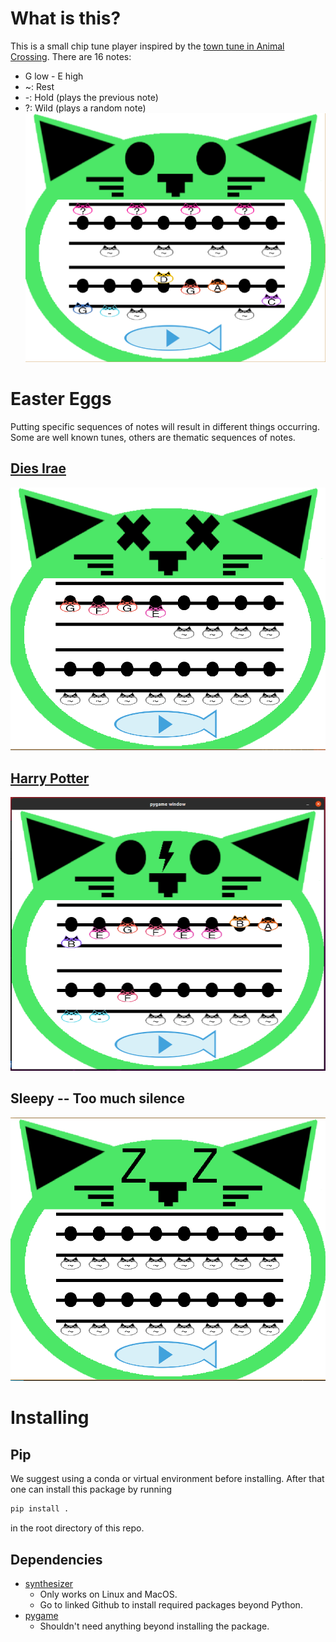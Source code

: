 # What is this?
This is a small chip tune player inspired by the 
[town tune in Animal Crossing](https://animalcrossing.fandom.com/wiki/Town_tune).
There are 16 notes:
+ G low - E high
+ ~: Rest
+ -: Hold (plays the previous note)
+ ?: Wild (plays a random note)
![Example tune](example_screenshot.png?raw=true)

# Easter Eggs
Putting specific sequences of notes will result in different things 
occurring.
Some are well known tunes, others are thematic sequences of notes.
## [Dies Irae](https://en.wikipedia.org/wiki/Dies_irae)
![Example of using Dies Irae](easter_egg_screenshots/dies_irae.png?raw=true)
## [Harry Potter](https://en.wikipedia.org/wiki/Music_of_the_Harry_Potter_films)
![Example of using Harry Potter](easter_egg_screenshots/harry_potter.png?raw=true)
## Sleepy -- Too much silence
![Example of sleepy kitty](easter_egg_screenshots/sleepy.png?raw=true)

# Installing
## Pip
We suggest using a conda or virtual environment before installing.
After that one can install this package by running
```bash
pip install .
```
in the root directory of this repo.

## Dependencies
+ [synthesizer](https://github.com/yuma-m/synthesizer)
  + Only works on Linux and MacOS.
  + Go to linked Github to install required packages beyond Python.
+ [pygame](https://www.pygame.org/wiki/GettingStarted)
  + Shouldn't need anything beyond installing the package.
